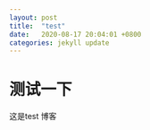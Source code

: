 ```yaml
---
layout: post
title:  "test"
date:   2020-08-17 20:04:01 +0800
categories: jekyll update
---
```


# 测试一下





这是test 博客